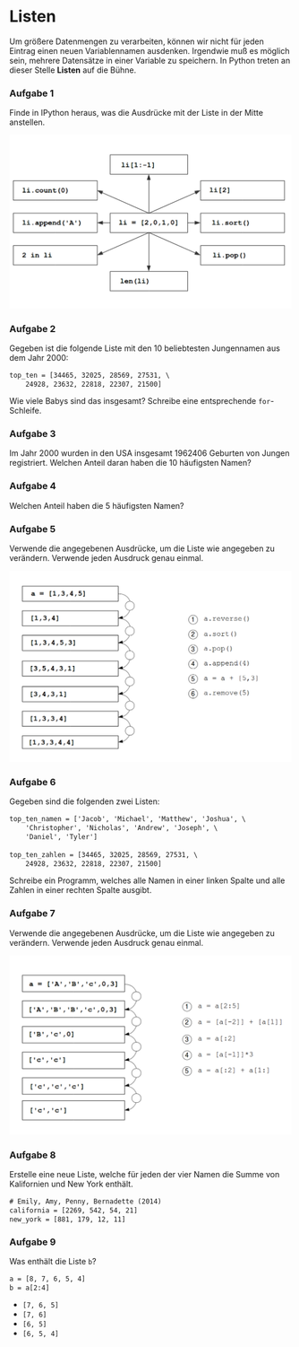 
# Listen

Um größere Datenmengen zu verarbeiten, können wir nicht für jeden Eintrag einen neuen Variablennamen ausdenken. Irgendwie muß es möglich sein, mehrere Datensätze in einer Variable zu speichern. In Python treten an dieser Stelle **Listen** auf die Bühne.


### Aufgabe 1

Finde in IPython heraus, was die Ausdrücke mit der Liste in der Mitte anstellen.

![Übung zu Listen](../exercises/lists.png)


### Aufgabe 2

Gegeben ist die folgende Liste mit den 10 beliebtesten Jungennamen aus dem Jahr 2000:

    top_ten = [34465, 32025, 28569, 27531, \
        24928, 23632, 22818, 22307, 21500]

Wie viele Babys sind das insgesamt? Schreibe eine entsprechende `for`-Schleife.


### Aufgabe 3

Im Jahr 2000 wurden in den USA insgesamt 1962406 Geburten von Jungen registriert. Welchen Anteil daran haben die 10 häufigsten Namen?

### Aufgabe 4

Welchen Anteil haben die 5 häufigsten Namen?


### Aufgabe 5

Verwende die angegebenen Ausdrücke, um die Liste wie angegeben zu verändern. Verwende jeden Ausdruck genau einmal.

![list funcs exercise2](../exercises/list_funcs2.png)


### Aufgabe 6

Gegeben sind die folgenden zwei Listen:

    top_ten_namen = ['Jacob', 'Michael', 'Matthew', 'Joshua', \
        'Christopher', 'Nicholas', 'Andrew', 'Joseph', \
        'Daniel', 'Tyler']

    top_ten_zahlen = [34465, 32025, 28569, 27531, \
        24928, 23632, 22818, 22307, 21500]

Schreibe ein Programm, welches alle Namen in einer linken Spalte und alle Zahlen in einer rechten Spalte ausgibt.


### Aufgabe 7

Verwende die angegebenen Ausdrücke, um die Liste wie angegeben zu verändern. Verwende jeden Ausdruck genau einmal.

![list funcs exercise1](../exercises/list_funcs1.png)


### Aufgabe 8

Erstelle eine neue Liste, welche für jeden der vier Namen die Summe von Kalifornien und New York enthält.

    # Emily, Amy, Penny, Bernadette (2014)
    california = [2269, 542, 54, 21]
    new_york = [881, 179, 12, 11]


### Aufgabe 9

Was enthält die Liste `b`?

    a = [8, 7, 6, 5, 4]
    b = a[2:4]

* `[7, 6, 5]`
* `[7, 6]`
* `[6, 5]`
* `[6, 5, 4]`

